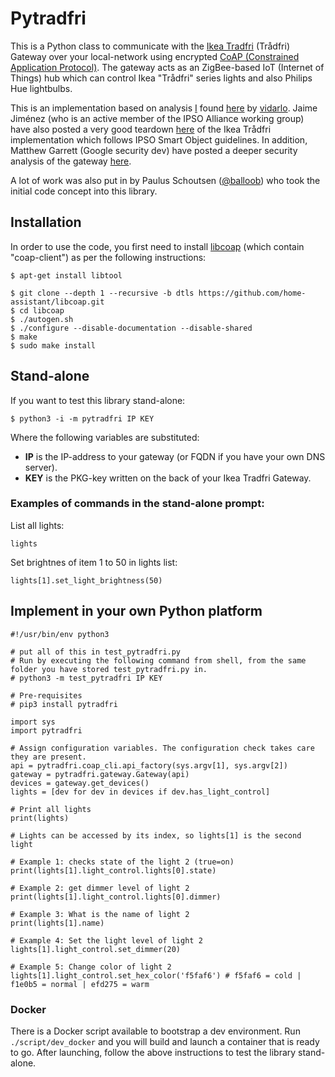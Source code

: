 # Pytradfri

This is a Python class to communicate with the [Ikea Tradfri](http://www.ikea.com/us/en/catalog/products/00337813/) (Trådfri) Gateway over your local-network using encrypted [CoAP (Constrained Application Protocol)](http://coap.technology/). The gateway acts as an ZigBee-based IoT (Internet of Things) hub which can control Ikea "Trådfri" series lights and also Philips Hue lightbulbs.

This is an implementation based on analysis [I](https://github.com/ggravlingen/) found [here](https://bitsex.net/software/2017/coap-endpoints-on-ikea-tradfri/) by [vidarlo](https://bitsex.net/). Jaime Jiménez (who is an active member of the IPSO Alliance working group) have also posted a very good teardown [here](http://jaimejim.github.io/tradfri/) of the Ikea Trådfri implementation which follows IPSO Smart Object guidelines. In addition, Matthew Garrett (Google security dev) have posted a deeper security analysis of the gateway [here](https://mjg59.dreamwidth.org/47803.html).

A lot of work was also put in by Paulus Schoutsen ([@balloob](https://github.com/balloob)) who took the initial code concept into this library.


## Installation
In order to use the code, you first need to install [libcoap](https://github.com/obgm/libcoap) (which contain "coap-client") as per the following instructions:

```shell
$ apt-get install libtool

$ git clone --depth 1 --recursive -b dtls https://github.com/home-assistant/libcoap.git
$ cd libcoap
$ ./autogen.sh
$ ./configure --disable-documentation --disable-shared
$ make
$ sudo make install
```

## Stand-alone
If you want to test this library stand-alone:

```shell
$ python3 -i -m pytradfri IP KEY
```
Where the following variables are substituted:
- **IP** is the IP-address to your gateway (or FQDN if you have your own DNS server).
- **KEY** is the PKG-key written on the back of your Ikea Tradfri Gateway.

### Examples of commands in the stand-alone prompt:

List all lights: 
```shell
lights
```
Set brightnes of item 1 to 50 in lights list: 
```shell
lights[1].set_light_brightness(50)
```


## Implement in your own Python platform
```
#!/usr/bin/env python3

# put all of this in test_pytradfri.py
# Run by executing the following command from shell, from the same folder you have stored test_pytradfri.py in.
# python3 -m test_pytradfri IP KEY

# Pre-requisites
# pip3 install pytradfri

import sys
import pytradfri

# Assign configuration variables. The configuration check takes care they are present.
api = pytradfri.coap_cli.api_factory(sys.argv[1], sys.argv[2])
gateway = pytradfri.gateway.Gateway(api)
devices = gateway.get_devices()
lights = [dev for dev in devices if dev.has_light_control]

# Print all lights
print(lights)

# Lights can be accessed by its index, so lights[1] is the second light

# Example 1: checks state of the light 2 (true=on)
print(lights[1].light_control.lights[0].state)

# Example 2: get dimmer level of light 2
print(lights[1].light_control.lights[0].dimmer)

# Example 3: What is the name of light 2
print(lights[1].name)

# Example 4: Set the light level of light 2
lights[1].light_control.set_dimmer(20)

# Example 5: Change color of light 2
lights[1].light_control.set_hex_color('f5faf6') # f5faf6 = cold | f1e0b5 = normal | efd275 = warm
```

### Docker

There is a Docker script available to bootstrap a dev environment. Run `./script/dev_docker` and you will build and launch a container that is ready to go. After launching, follow the above instructions to test the library stand-alone.
